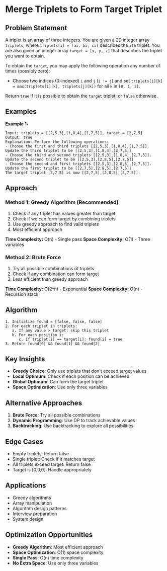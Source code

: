 # Merge Triplets to Form Target Triplet

## Problem Statement

A triplet is an array of three integers. You are given a 2D integer array `triplets`, where `triplets[i] = [ai, bi, ci]` describes the `ith` triplet. You are also given an integer array `target = [x, y, z]` that describes the triplet you want to obtain.

To obtain the `target`, you may apply the following operation any number of times (possibly zero):

- Choose two indices (0-indexed) `i` and `j` (`i != j`) and set `triplets[i][k] = max(triplets[i][k], triplets[j][k])` for all `k` in `[0, 1, 2]`.

Return `true` if it is possible to obtain the `target` triplet, or `false` otherwise.

## Examples

**Example 1:**
```
Input: triplets = [[2,5,3],[1,8,4],[1,7,5]], target = [2,7,5]
Output: true
Explanation: Perform the following operations:
- Choose the first and third triplets [[2,5,3],[1,8,4],[1,7,5]]. Update the third triplet to be [[2,5,3],[1,8,4],[2,7,5]]
- Choose the third and second triplets [[2,5,3],[1,8,4],[2,7,5]]. Update the second triplet to be [[2,5,3],[2,8,5],[2,7,5]]
- Choose the second and first triplets [[2,5,3],[2,8,5],[2,7,5]]. Update the first triplet to be [[2,7,5],[2,8,5],[2,7,5]]
The target triplet [2,7,5] is now [[2,7,5],[2,8,5],[2,7,5]].
```

## Approach

### Method 1: Greedy Algorithm (Recommended)
1. Check if any triplet has values greater than target
2. Check if we can form target by combining triplets
3. Use greedy approach to find valid triplets
4. Most efficient approach

**Time Complexity:** O(n) - Single pass
**Space Complexity:** O(1) - Three variables

### Method 2: Brute Force
1. Try all possible combinations of triplets
2. Check if any combination can form target
3. Less efficient than greedy approach

**Time Complexity:** O(2^n) - Exponential
**Space Complexity:** O(n) - Recursion stack

## Algorithm

```
1. Initialize found = [false, false, false]
2. For each triplet in triplets:
   a. If any value > target: skip this triplet
   b. For each position i:
      c. If triplet[i] == target[i]: found[i] = true
3. Return found[0] && found[1] && found[2]
```

## Key Insights

- **Greedy Choice**: Only use triplets that don't exceed target values
- **Local Optimum**: Check if each position can be achieved
- **Global Optimum**: Can form the target triplet
- **Space Optimization**: Use only three variables

## Alternative Approaches

1. **Brute Force**: Try all possible combinations
2. **Dynamic Programming**: Use DP to track achievable values
3. **Backtracking**: Use backtracking to explore all possibilities

## Edge Cases

- Empty triplets: Return false
- Single triplet: Check if it matches target
- All triplets exceed target: Return false
- Target is [0,0,0]: Handle appropriately

## Applications

- Greedy algorithms
- Array manipulation
- Algorithm design patterns
- Interview preparation
- System design

## Optimization Opportunities

- **Greedy Algorithm**: Most efficient approach
- **Space Optimization**: O(1) space complexity
- **Single Pass**: O(n) time complexity
- **No Extra Space**: Use only three variables
